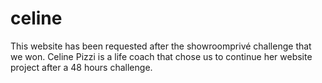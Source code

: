 # celine

This website has been requested after the showroomprivé challenge that we won. Celine Pizzi is a life coach that
chose us to continue her website project after a 48 hours challenge. 
